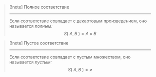 > [!note] Полное соответствие
> 
> ---
> Если соответствие совпадает с декартовым произведением, оно называется _полным:_ $$S( \ A, B \ ) = A \times B$$

> [!note] Пустое соответствие
> 
> ---
> Если соответствие совпадает с пустым множеством, оно называется _пустым:_ $$S( \ A, B \ ) = \emptyset$$
